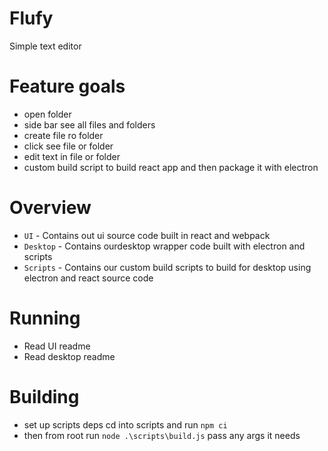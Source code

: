 # Flufy 

Simple text editor

# Feature goals

- open folder
- side bar see all files and folders
- create file ro folder
- click see file or folder 
- edit text in file or folder
- custom build script to build react app and then package it with electron

# Overview

- `UI` - Contains out ui source code built in react and webpack
- `Desktop` - Contains ourdesktop wrapper code built with electron and scripts
- `Scripts` - Contains our custom build scripts to build for desktop using electron and react source code


# Running 

- Read UI readme 
- Read desktop readme

# Building 

- set up scripts deps cd into scripts and run `npm ci`
- then from root run `node .\scripts\build.js` pass any args it needs